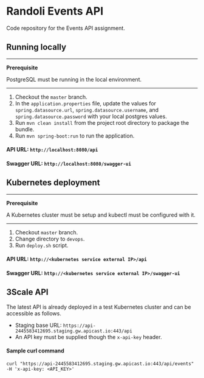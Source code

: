 # Randoli Events API

Code repository for the Events API assignment.

## Running locally

---
**Prerequisite**

PostgreSQL must be running in the local environment.

---

1. Checkout the `master` branch.
2. In the `application.properties` file, update the values for `spring.datasource.url`, `spring.datasource.username`, and `spring.datasource.password` with your local postgres values.  
3. Run `mvn clean install` from the project root directory to package the bundle.
4. Run `mvn spring-boot:run` to run the application.

#### API URL: `http://localhost:8080/api`
#### Swagger URL: `http://localhost:8080/swagger-ui`

## Kubernetes deployment

---
**Prerequisite**

A Kubernetes cluster must be setup and kubectl must be configured with it.

---

1. Checkout `master` branch.
2. Change directory to `devops`.
3. Run `deploy.sh` script.

#### API URL: `http://<kubernetes service external IP>/api`
#### Swagger URL: `http://<kubernetes service external IP>/swagger-ui`

## 3Scale API

The latest API is already deployed in a test Kubernetes cluster and can be accessible as follows.

- Staging base URL: `https://api-2445583412695.staging.gw.apicast.io:443/api`
- An API key must be supplied though the `x-api-key` header.

#### Sample curl command
`
curl "https://api-2445583412695.staging.gw.apicast.io:443/api/events" -H 'x-api-key: <API_KEY>'
`

